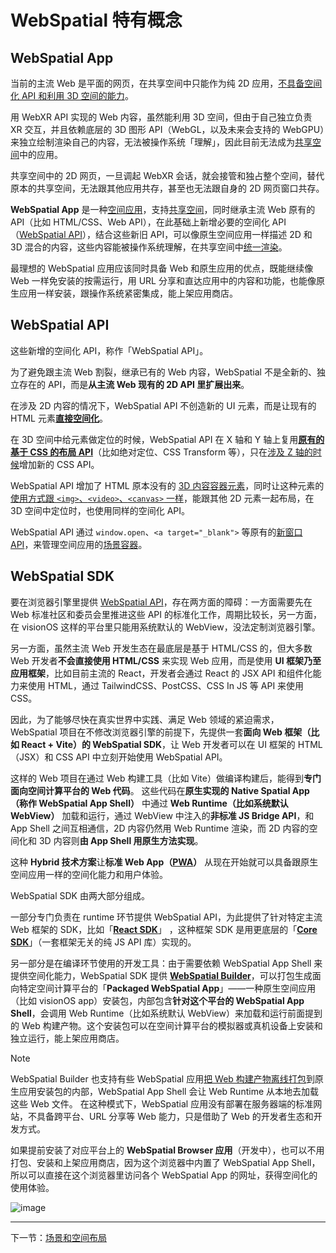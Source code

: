 
# WebSpatial 特有概念

## WebSpatial App

当前的主流 Web 是平面的网页，在共享空间中只能作为纯 2D 应用，[不具备空间化 API 和利用 3D 空间的能力]()。

用 WebXR API 实现的 Web 内容，虽然能利用 3D 空间，但由于自己独立负责 XR 交互，并且依赖底层的 3D 图形 API（WebGL，以及未来会支持的 WebGPU）来独立绘制渲染自己的内容，无法被操作系统「理解」，因此目前无法成为[共享空间]()中的应用。

共享空间中的 2D 网页，一旦调起 WebXR 会话，就会接管和独占整个空间，替代原本的共享空间，无法跟其他应用共存，甚至也无法跟自身的 2D 网页窗口共存。

**WebSpatial App** 是一种[空间应用]()，支持[共享空间]()，同时继承主流 Web 原有的 API（比如 HTML/CSS、Web API），在此基础上新增必要的空间化 API（[WebSpatial API]()），结合这些新旧 API，可以像原生空间应用一样描述 2D 和 3D 混合的内容，这些内容能被操作系统理解，在共享空间中[统一渲染]()。

最理想的 WebSpatial 应用应该同时具备 Web 和原生应用的优点，既能继续像 Web 一样免安装的按需运行，用 URL 分享和直达应用中的内容和功能，也能像原生应用一样安装，跟操作系统紧密集成，能上架应用商店。

## WebSpatial API

这些新增的空间化 API，称作「WebSpatial API」。

为了避免跟主流 Web 割裂，继承已有的 Web 内容，WebSpatial 不是全新的、独立存在的 API，而是**从主流 Web 现有的 2D API 里扩展出来**。

在涉及 2D 内容的情况下，WebSpatial API 不创造新的 UI 元素，而是让现有的 HTML 元素[**直接空间化**]()。

在 3D 空间中给元素做定位的时候，WebSpatial API 在 X 轴和 Y 轴上复用[**原有的基于 CSS 的布局 API**]()（比如绝对定位、CSS Transform 等），只在[涉及 Z 轴的时候]()增加新的 CSS API。

WebSpatial API 增加了 HTML 原本没有的 [3D 内容容器元素]()，同时让这种元素的[使用方式跟 `<img>`、`<video>`、`<canvas>` 一样]()，能跟其他 2D 元素一起布局，在 3D 空间中定位时，也使用同样的空间化 API。

WebSpatial API 通过 `window.open`、`<a target="_blank">` 等原有的[新窗口 API]()，来管理空间应用的[场景容器]()。

## WebSpatial SDK

要在浏览器引擎里提供 [WebSpatial API]()，存在两方面的障碍：一方面需要先在 Web 标准社区和委员会里推进这些 API 的标准化工作，周期比较长，另一方面，在 visionOS 这样的平台里只能用系统默认的 WebView，没法定制浏览器引擎。

另一方面，虽然主流 Web 开发生态在最底层是基于 HTML/CSS 的，但大多数 Web 开发者**不会直接使用 HTML/CSS** 来实现 Web 应用，而是使用 **UI 框架乃至应用框架**，比如目前主流的 React，开发者会通过 React 的 JSX API 和组件化能力来使用 HTML，通过 TailwindCSS、PostCSS、CSS In JS 等 API 来使用 CSS。

因此，为了能够尽快在真实世界中实践、满足 Web 领域的紧迫需求，WebSpatial 项目在不修改浏览器引擎的前提下，先提供一套**面向 Web 框架（比如 React + Vite）的  WebSpatial SDK**，让 Web 开发者可以在 UI 框架的 HTML（JSX）和 CSS  API 中立刻开始使用 WebSpatial API。

这样的 Web 项目在通过 Web 构建工具（比如 Vite）做编译构建后，能得到**专门面向空间计算平台的 Web 代码**。
这些代码在**原生实现的 Native Spatial App（称作 WebSpatial App Shell）** 中通过 **Web Runtime（比如系统默认 WebView）** 加载和运行，通过 WebView 中注入的**非标准 JS Bridge API**，和 App Shell 之间互相通信，2D 内容仍然用 Web Runtime 渲染，而 2D 内容的空间化和 3D 内容则**由 App Shell 用原生方法实现**。

这种 **Hybrid 技术方案**让**标准 Web App（[PWA]()）** 从现在开始就可以具备跟原生空间应用一样的空间化能力和用户体验。

WebSpatial SDK 由两大部分组成。

一部分专门负责在 runtime 环节提供 WebSpatial API，为此提供了针对特定主流 Web 框架的 SDK，比如「[**React SDK**]()」 ，这种框架 SDK 是用更底层的「[**Core SDK**]()」（一套框架无关的纯 JS API 库）实现的。

另一部分是在编译环节使用的开发工具：由于需要依赖 WebSpatial App Shell 来提供空间化能力，WebSpatial SDK 提供 [**WebSpatial Builder**]()，可以打包生成面向特定空间计算平台的「**Packaged WebSpatial App**」——一种原生空间应用（比如 visionOS app）安装包，内部包含**针对这个平台的 WebSpatial App Shell**，会调用 Web Runtime（比如系统默认 WebView）来加载和运行前面提到的 Web 构建产物。这个安装包可以在空间计算平台的模拟器或真机设备上安装和独立运行，能上架应用商店。

> [!NOTE]
> WebSpatial Builder 也支持有些 WebSpatial 应用[把  Web 构建产物离线打包]()到原生应用安装包的内部，WebSpatial App Shell 会让 Web Runtime 从本地去加载这些 Web 文件。
> 在这种模式下，WebSpatial 应用没有部署在服务器端的标准网站，不具备跨平台、URL 分享等 Web 能力，只是借助了 Web 的开发者生态和开发方式。

如果提前安装了对应平台上的 **WebSpatial Browser 应用**（开发中），也可以不用打包、安装和上架应用商店，因为这个浏览器中内置了 WebSpatial App Shell，所以可以直接在这个浏览器里访问各个 WebSpatial App 的网址，获得空间化的使用体验。

![image]()

---

下一节：[场景和空间布局](scenes-and-spatial-layouts.md)
